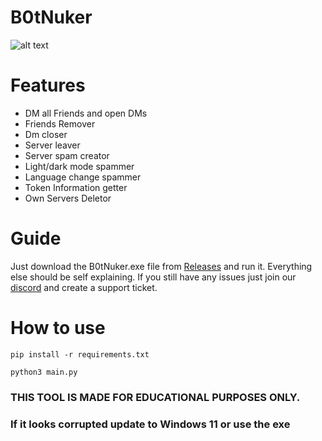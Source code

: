 # B0tNuker
![alt text](https://r2.e-z.host/36e6f370-d26b-4fdf-a088-83e0c9a575e8/ukvdsvuo.png)
# Features

- DM all Friends and open DMs
- Friends Remover
- Dm closer
- Server leaver
- Server spam creator
- Light/dark mode spammer
- Language change spammer
- Token Information getter
- Own Servers Deletor

# Guide

Just download the B0tNuker.exe file from [Releases](https://github.com/Schubilegend/B0tNuker/releases) and run it.
Everything else should be self explaining. If you still have any issues just join our [discord](https://discord.gg/awVFvXheWt) and create a support ticket.

# How to use
`pip install -r requirements.txt`

`python3 main.py`

### THIS TOOL IS MADE FOR EDUCATIONAL PURPOSES ONLY.

### If it looks corrupted update to Windows 11 or use the exe
